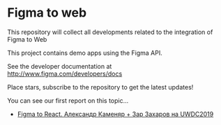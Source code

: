 # Figma to web

This repository will collect all developments related to the integration of Figma to Web

This project contains demo apps using the Figma API.

See the developer documentation at http://www.figma.com/developers/docs

Place stars, subscribe to the repository to get the latest updates!

You can see our first report on this topic...
- [Figma to React. Александр Каменяр + Зар Захаров на UWDC2019](https://www.youtube.com/watch?v=O7MV5K6wDhM)
